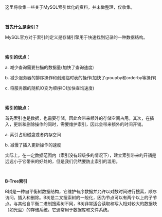 这里将收集一些关于MySQL索引优化的资料，并未做整理，仅收集。

<br/>

**首先什么是索引？**

   MySQL官方对于索引的定义是存储引擎用于快速找到记录的一种数据结构。

<br/>

**索引的优点：**

   a. 减少查询需要扫描的数据量(加快了查询速度)

   b. 减少服务器的排序操作和创建临时表的操作(加快了groupby和orderby等操作)

   c. 将服务器的随机IO变为顺序IO(加快查询速度)

<br/>

**索引的缺点：**

   首先索引也是数据，也需要存储，因此会带来额外的存储空间占用。其次，在插入，更新和删除操作的同时，需要维护索引，因此会带来额外的时间开销。

   a. 索引占用磁盘或者内存空间

   b. 减慢了插入更新操作的速度

   实际上，在一定数据范围内（索引没有超级多的情况下），建立索引带来的开销是远远小于它带来的好处的，但是我们仍然要防止索引的滥用。

<br/>

**B-Tree索引**

   B树是一种自平衡树数据结构，它维护有序数据并允许以对数时间进行搜索，顺序访问，插入和删除。B树是二叉搜索树的一般化，因为节点可以有两个以上的子节点。与其他自平衡二进制搜索树不同，B树非常适合读取和写入相对较大的数据块（如光盘）的存储系统。它通常用于数据库和文件系统。

